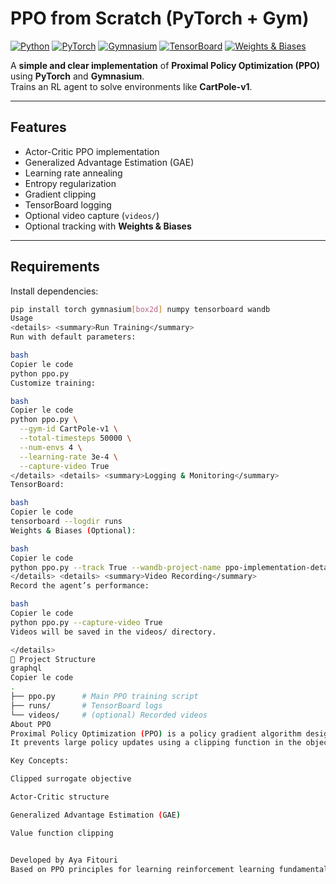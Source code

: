 # PPO from Scratch (PyTorch + Gym) 

[![Python](https://img.shields.io/badge/python-3.9%2B-blue)](https://www.python.org/) 
[![PyTorch](https://img.shields.io/badge/pytorch-1.13-red)](https://pytorch.org/) 
[![Gymnasium](https://img.shields.io/badge/gymnasium-0.29-green)](https://gymnasium.farama.org/) 
[![TensorBoard](https://img.shields.io/badge/tensorboard-enabled-orange)](https://www.tensorflow.org/tensorboard) 
[![Weights & Biases](https://img.shields.io/badge/wandb-optional-yellow)](https://wandb.ai/)

A **simple and clear implementation** of **Proximal Policy Optimization (PPO)** using **PyTorch** and **Gymnasium**.  
Trains an RL agent to solve environments like **CartPole-v1**.

---

## Features 

- Actor-Critic PPO implementation  
- Generalized Advantage Estimation (GAE)  
- Learning rate annealing  
- Entropy regularization  
- Gradient clipping  
- TensorBoard logging  
- Optional video capture (`videos/`)  
- Optional tracking with **Weights & Biases**

---

## Requirements 

Install dependencies:

```bash
pip install torch gymnasium[box2d] numpy tensorboard wandb
Usage 
<details> <summary>Run Training</summary>
Run with default parameters:

bash
Copier le code
python ppo.py
Customize training:

bash
Copier le code
python ppo.py \
  --gym-id CartPole-v1 \
  --total-timesteps 50000 \
  --num-envs 4 \
  --learning-rate 3e-4 \
  --capture-video True
</details> <details> <summary>Logging & Monitoring</summary>
TensorBoard:

bash
Copier le code
tensorboard --logdir runs
Weights & Biases (Optional):

bash
Copier le code
python ppo.py --track True --wandb-project-name ppo-implementation-details
</details> <details> <summary>Video Recording</summary>
Record the agent’s performance:

bash
Copier le code
python ppo.py --capture-video True
Videos will be saved in the videos/ directory.

</details>
📁 Project Structure
graphql
Copier le code
.
├── ppo.py      # Main PPO training script
├── runs/       # TensorBoard logs
└── videos/     # (optional) Recorded videos
About PPO 
Proximal Policy Optimization (PPO) is a policy gradient algorithm designed for stable and efficient reinforcement learning.
It prevents large policy updates using a clipping function in the objective function.

Key Concepts:

Clipped surrogate objective

Actor-Critic structure

Generalized Advantage Estimation (GAE)

Value function clipping


Developed by Aya Fitouri
Based on PPO principles for learning reinforcement learning fundamentals.
